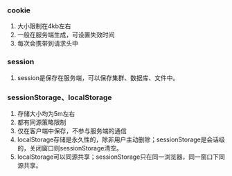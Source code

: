 ### cookie
1. 大小限制在4kb左右
2. 一般在服务端生成，可设置失效时间
3. 每次会携带到请求头中


### session
1. session是保存在服务端，可以保存集群、数据库、文件中。

### sessionStorage、localStorage
1. 存储大小均为5m左右
2. 都有同源策略限制
3. 仅在客户端中保存，不参与服务端的通信
4. localStorage存储是永久性的，除非用户主动删除；sessionStorage是会话级的，关闭窗口则sessionStorage清空。
5. localStorage可以同源共享；sessionStorage只在同一浏览器，同一窗口下同源共享。
